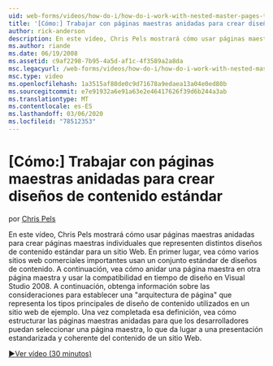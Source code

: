 ```yaml
---
uid: web-forms/videos/how-do-i/how-do-i-work-with-nested-master-pages-to-create-standard-content-layouts
title: '[Cómo:] Trabajar con páginas maestras anidadas para crear diseños de contenido estándar | Microsoft Docs'
author: rick-anderson
description: En este vídeo, Chris Pels mostrará cómo usar páginas maestras anidadas para crear páginas maestras individuales que representen distintos diseños de contenido estándar para un...
ms.author: riande
ms.date: 06/19/2008
ms.assetid: c9af2298-7b95-4a5d-af1c-4f3589a2a8da
msc.legacyurl: /web-forms/videos/how-do-i/how-do-i-work-with-nested-master-pages-to-create-standard-content-layouts
msc.type: video
ms.openlocfilehash: 1a3515af80de0c9d71678a9edaea13a04e0ed80b
ms.sourcegitcommit: e7e91932a6e91a63e2e46417626f39d6b244a3ab
ms.translationtype: MT
ms.contentlocale: es-ES
ms.lasthandoff: 03/06/2020
ms.locfileid: "78512353"
---
```

# <a name="how-do-i-work-with-nested-master-pages-to-create-standard-content-layouts"></a>[Cómo:] Trabajar con páginas maestras anidadas para crear diseños de contenido estándar

por [Chris Pels](https://twitter.com/chrispels)

En este vídeo, Chris Pels mostrará cómo usar páginas maestras anidadas para crear páginas maestras individuales que representen distintos diseños de contenido estándar para un sitio Web. En primer lugar, vea cómo varios sitios web comerciales importantes usan un conjunto estándar de diseños de contenido. A continuación, vea cómo anidar una página maestra en otra página maestra y usar la compatibilidad en tiempo de diseño en Visual Studio 2008. A continuación, obtenga información sobre las consideraciones para establecer una "arquitectura de página" que representa los tipos principales de diseño de contenido utilizados en un sitio web de ejemplo. Una vez completada esa definición, vea cómo estructurar las páginas maestras anidadas para que los desarrolladores puedan seleccionar una página maestra, lo que da lugar a una presentación estandarizada y coherente del contenido de un sitio Web.

[&#9654;Ver vídeo (30 minutos)](https://channel9.msdn.com/Blogs/ASP-NET-Site-Videos/how-do-i-work-with-nested-master-pages-to-create-standard-content-layouts)
